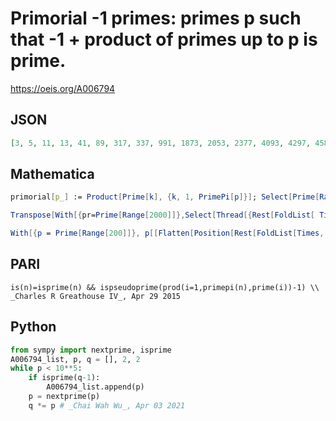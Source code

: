 # Primorial \-1 primes: primes p such that \-1 \+ product of primes up to p is prime\.
https://oeis.org/A006794
## JSON
```JSON
[3, 5, 11, 13, 41, 89, 317, 337, 991, 1873, 2053, 2377, 4093, 4297, 4583, 6569, 13033, 15877, 843301, 1098133, 3267113]
```
## Mathematica
```Mathematica
primorial[p_] := Product[Prime[k], {k, 1, PrimePi[p]}]; Select[Prime[Range[1900]], PrimeQ[primorial[#] - 1] &] (* _Jean-François Alcover_, Mar 16 2011 *)
```
```Mathematica
Transpose[With[{pr=Prime[Range[2000]]},Select[Thread[{Rest[FoldList[ Times,1,pr]], pr}], PrimeQ[ First[#]-1]&]]][[2]] (* _Harvey P. Dale_, Jun 21 2011 *)
```
```Mathematica
With[{p = Prime[Range[200]]}, p[[Flatten[Position[Rest[FoldList[Times, 1, p]] - 1, _?PrimeQ]]]]] (* _Eric W. Weisstein_, Nov 03 2015 *)
```
## PARI
```PARI
is(n)=isprime(n) && ispseudoprime(prod(i=1,primepi(n),prime(i))-1) \\ _Charles R Greathouse IV_, Apr 29 2015
```
## Python
```Python
from sympy import nextprime, isprime
A006794_list, p, q = [], 2, 2
while p < 10**5:
    if isprime(q-1):
        A006794_list.append(p)
    p = nextprime(p)
    q *= p # _Chai Wah Wu_, Apr 03 2021
```

